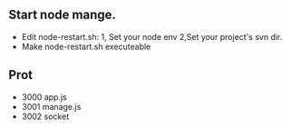 
## Start node mange.
* Edit node-restart.sh: 1, Set your node env 2,Set your project's svn dir.
* Make node-restart.sh executeable

## Prot
* 3000 app.js
* 3001 manage.js
* 3002 socket
